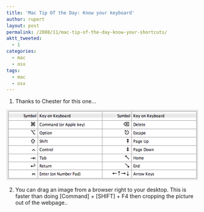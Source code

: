 ```yaml
---
title: 'Mac Tip Of the Day: Know your keyboard'
author: rupert
layout: post
permalink: /2008/11/mac-tip-of-the-day-know-your-shortcuts/
aktt_tweeted:
  - 1
categories:
  - mac
  - osx
tags:
  - mac
  - osx
---
```

1. Thanks to Chester for this one&#8230;

<img src="/images/2008/11/mac-keyboard-shortcuts.png" alt="mac_keyboard_shortcuts.png" border="0" width="505" height="185" />

2. You can drag an image from a browser right to your desktop. This is faster than doing [Command] + [SHIFT] + F4 then cropping the picture out of the webpage..